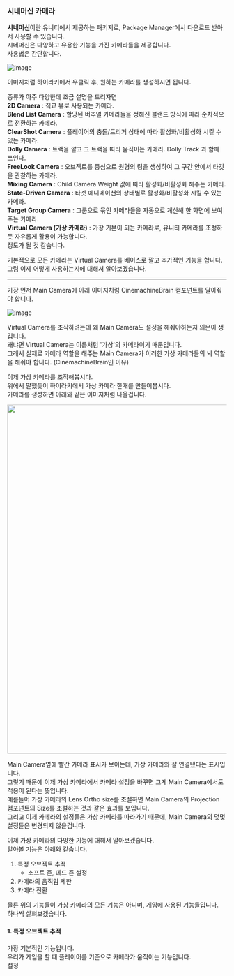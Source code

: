 ### 시네머신 카메라    
**시네머신**이란 유니티에서 제공하는 패키지로, Package Manager에서 다운로드 받아서 사용할 수 있습니다.    
시네머신은 다양하고 유용한 기능을 가진 카메라들을 제공합니다.    
사용법은 간단합니다.   

![image](https://github.com/user-attachments/assets/9de45097-d131-4c15-b1eb-d1eca6c11b1b)    

이미지처럼 하이라키에서 우클릭 후, 원하는 카메라를 생성하시면 됩니다.    

종류가 아주 다양한데 조금 설명을 드리자면    
**2D Camera** : 직교 뷰로 사용되는 카메라.   
**Blend List Camera** : 할당된 버추얼 카메라들을 정해진 블랜드 방식에 따라 순차적으로 전환하는 카메라.    
**ClearShot Camera** : 플레이어의 충돌/트리거 상태에 따라 활성화/비활성화 시킬 수 있는 카메라.    
**Dolly Camera** : 트랙을 깔고 그 트랙을 따라 움직이는 카메라. Dolly Track 과 함께 쓰인다.    
**FreeLook Camera** : 오브젝트를 중심으로 원형의 링을 생성하여 그 구간 안에서 타깃을 관찰하는 카메라.    
**Mixing Camera** : Child Camera Weight 값에 따라 활성화/비활성화 해주는 카메라.    
**State-Driven Camera** : 타겟 에니메이션의 상태별로 활성화/비활성화 시킬 수 있는 카메라.    
**Target Group Camera** : 그룹으로 묶인 카메라들을 자동으로 계산해 한 화면에 보여주는 카메라.    
**Virtual Camera (가상 카메라)** : 가장 기본이 되는 카메라로, 유니티 카메라를 조정하듯 자유롭게 활용이 가능합니다.   
정도가 될 것 같습니다.    

기본적으로 모든 카메라는 Virtual Camera를 베이스로 깔고 추가적인 기능을 합니다.    
그럼 이제 어떻게 사용하는지에 대해서 알아보겠습니다.    

----

가장 먼저 Main Camera에 아래 이미지처럼 CinemachineBrain 컴포넌트를 달아줘야 합니다.    

![image](https://github.com/user-attachments/assets/5ac40b37-242c-434b-8334-ae50b1d6ace3)    

Virtual Camera를 조작하려는데 왜 Main Camera도 설정을 해줘야하는지 의문이 생깁니다.    
왜냐면 Virtual Camera는 이름처럼 '가상'의 카메라이기 때문입니다.    
그래서 실제로 카메라 역할을 해주는 Main Camera가 이러한 가상 카메라들의 뇌 역할을 해줘야 합니다. (CinemachineBrain인 이유)    

이제 가상 카메라를 조작해봅시다.    
위에서 말했듯이 하이라키에서 가상 카메라 한개를 만들어봅시다.    
카메라를 생성하면 아래와 같은 이미지처럼 나올겁니다.    

<img src="https://github.com/user-attachments/assets/b3174e1f-ae67-4448-9c9f-28a7a29821fb" width="800">    

Main Camera옆에 빨간 카메라 표시가 보이는데, 가상 카메라와 잘 연결됐다는 표시입니다.    
그렇기 때문에 이제 가상 카메라에서 카메라 설정을 바꾸면 그게 Main Camera에서도 적용이 된다는 뜻입니다.    
예를들어 가상 카메라의 Lens Ortho size를 조절하면 Main Camera의 Projection 컴포넌트의 Size를 조절하는 것과 같은 효과를 보입니다.    
그리고 이제 카메라의 설정들은 가상 카메라를 따라가기 때문에, Main Camera의 몇몇 설정들은 변경되지 않을겁니다.    

이제 가상 카메라의 다양한 기능에 대해서 알아보겠습니다.    
알아볼 기능은 아래와 같습니다.    

1. 특정 오브젝트 추적
    - 소프트 존, 데드 존 설정
2. 카메라의 움직임 제한
3. 카메라 전환
 
물론 위의 기능들이 가상 카메라의 모든 기능은 아니며, 게임에 사용된 기능들입니다.    
하나씩 살펴보겠습니다.    


#### 1. 특정 오브젝트 추적    
가장 기본적인 기능입니다.    
우리가 게임을 할 때 플레이어를 기준으로 카메라가 움직이는 기능입니다.    
설정




